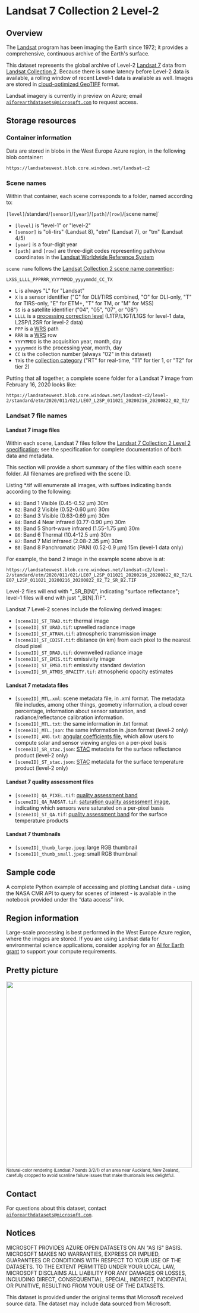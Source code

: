 # Landsat 7 Collection 2 Level-2

## Overview

The [Landsat](https://landsat.gsfc.nasa.gov/) program has been imaging the Earth since 1972; it provides a comprehensive, continuous archive of the Earth's surface.

This dataset represents the global archive of Level-2 [Landsat 7](https://www.usgs.gov/core-science-systems/nli/landsat/landsat-7) data from [Landsat Collection 2](https://www.usgs.gov/core-science-systems/nli/landsat/landsat-collection-2).  Because there is some latency before Level-2 data is available, a rolling window of recent Level-1 data is available as well.  Images are stored in [cloud-optimized GeoTIFF](https://www.cogeo.org/) format.

Landsat imagery is currently in preview on Azure; email [`aiforearthdatasets@microsoft.com`](mailto:aiforearthdatasets@microsoft.com?subject=landsat%20question) to request access.


## Storage resources

### Container information

Data are stored in blobs in the West Europe Azure region, in the following blob container:

`https://landsateuwest.blob.core.windows.net/landsat-c2`


### Scene names

Within that container, each scene corresponds to a folder, named according to:

`[level]`/standard/`[sensor]`/`[year]`/`[path]`/`[row]`/[scene name]`

* `[level]` is "level-1" or "level-2"
* `[sensor]` is "oli-tirs" (Landsat 8), "etm" (Landsat 7), or "tm" (Landsat 4/5)
* `[year]` is a four-digit year
* `[path]` and `[row]` are three-digit codes representing path/row coordinates in the [Landsat Worldwide Reference System](https://landsat.gsfc.nasa.gov/about/worldwide-reference-system)

`scene name` follows the [Landsat Collection 2 scene name convention](https://www.usgs.gov/faqs/what-naming-convention-landsat-collection-2-level-1-and-level-2-scenes?qt-news_science_products=0#qt-news_science_products):

`LXSS_LLLL_PPPRRR_YYYYMMDD_yyyymmdd_CC_TX`

* `L` is always "L" for "Landsat"
* `X` is a sensor identifier ("C" for OLI/TIRS combined, "O" for OLI-only, "T" for TIRS-only, "E" for ETM+, "T" for TM, or "M" for MSS)
* `SS` is a satellite identifier ("04", "05", "07", or "08")
* `LLLL` is a [processing correction level](https://www.usgs.gov/core-science-systems/nli/landsat/landsat-levels-processing) (L1TP/L1GT/L1GS for level-1 data, L2SP/L2SR for level-2 data)
* `PPP` is a [WRS](https://landsat.gsfc.nasa.gov/about/worldwide-reference-system) path
* `RRR` is a [WRS](https://landsat.gsfc.nasa.gov/about/worldwide-reference-system) row
* `YYYYMMDD` is the acquisition year, month, day
* `yyyymmdd` is the processing year, month, day
* `CC` is the collection number (always "02" in this dataset)
* `TX`is the [collection category](https://www.usgs.gov/media/videos/landsat-collections-what-are-tiers) ("RT" for real-time, "T1" for tier 1, or "T2" for tier 2)

Putting that all together, a complete scene folder for a Landsat 7 image from February 16, 2020 looks like:

`https://landsateuwest.blob.core.windows.net/landsat-c2/level-2/standard/etm/2020/011/021/LE07_L2SP_011021_20200216_20200822_02_T2/`

### Landsat 7 file names

#### Landsat 7 image files

Within each scene, Landsat 7 files follow the [Landsat 7 Collection 2 Level 2 specification](https://www.usgs.gov/media/files/landsat-7-etm-collection-2-level-2-data-format-control-book); see the specification for complete documentation of both data and metadata.

This section will provide a short summary of the files within each scene folder.  All filenames are prefixed with the scene ID.

Listing *.tif will enumerate all images, with suffixes indicating bands according to the following:

* `B1`: Band 1 Visible (0.45-0.52 µm) 30m
* `B2`: Band 2 Visible (0.52-0.60 µm) 30m
* `B3`: Band 3 Visible (0.63-0.69 µm) 30m
* `B4`: Band 4 Near infrared (0.77-0.90 µm) 30m
* `B5`: Band 5 Short-wave infrared (1.55-1.75 µm) 30m
* `B6`: Band 6 Thermal (10.4-12.5 um) 30m
* `B7`: Band 7 Mid infrared (2.08-2.35 µm) 30m
* `B8`: Band 8 Panchromatic (PAN) (0.52-0.9 µm) 15m (level-1 data only)

For example, the band 2 image in the example scene above is at:

`https://landsateuwest.blob.core.windows.net/landsat-c2/level-2/standard/etm/2020/011/021/LE07_L2SP_011021_20200216_20200822_02_T2/LE07_L2SP_011021_20200216_20200822_02_T2_SR_B2.TIF`

Level-2 files will end with "_SR_B[N]", indicating "surface reflectance"; level-1 files will end with just "_B[N].TIF".

Landsat 7 Level-2 scenes include the following derived images:

* `[sceneID]_ST_TRAD.tif`: thermal image 
* `[sceneID]_ST_URAD.tif`: upwelled radiance image 
* `[sceneID]_ST_ATRAN.tif`: atmospheric transmission image 
* `[sceneID]_ST_CDIST.tif`: distance (in km) from each pixel to the nearest cloud pixel 
* `[sceneID]_ST_DRAD.tif`: downwelled radiance image 
* `[sceneID]_ST_EMIS.tif`: emissivity image 
* `[sceneID]_ST_EMSD.tif`: emissivity standard deviation 
* `[sceneID]_SR_ATMOS_OPACITY.tif`: atmospheric opacity estimates

#### Landsat 7 metadata files

* `[sceneID]_MTL.xml`: scene metadata file, in .xml format.  The metadata file includes, among other things, geometry information, a cloud cover percentage, information about sensor saturation, and radiance/reflectance calibration information.
* `[sceneID]_MTL.txt`: the same information in .txt format
* `[sceneID]_MTL.json`: the same information in .json format (level-2 only)
* `[sceneID]_ANG.txt`: [angular coefficients file](https://www.usgs.gov/faqs/what-landsat-collections-angle-coefficient-file-and-how-it-used?qt-news_science_products=0#), which allow users to compute solar and sensor viewing angles on a per-pixel basis 
* `[sceneID]_SR_stac.json`: [STAC](https://stacspec.org/) metadata for the surface reflectance product (level-2 only)
* `[sceneID]_ST_stac.json`: [STAC](https://stacspec.org/) metadata for the surface temperature product (level-2 only)

#### Landsat 7 quality assessment files

* `[sceneID]_QA_PIXEL.tif`: [quality assessment band](https://www.usgs.gov/core-science-systems/nli/landsat/landsat-collection-2-quality-assessment-bands)
* `[sceneID]_QA_RADSAT.tif`: [saturation quality assessment image](https://www.usgs.gov/core-science-systems/nli/landsat/landsat-collection-2-quality-assessment-bands), indicating which sensors were saturated on a per-pixel basis
* `[sceneID]_ST_QA.tif`: [quality assessment band](https://www.usgs.gov/core-science-systems/nli/landsat/landsat-collection-2-quality-assessment-bands) for the surface temperature products

#### Landsat 7 thumbnails

* `[sceneID]_thumb_large.jpeg`: large RGB thumbnail
* `[sceneID]_thumb_small.jpeg`: small RGB thumbnail


## Sample code

A complete Python example of accessing and plotting Landsat data - using the NASA CMR API to query for scenes of interest - is available in the notebook provided under the &ldquo;data access&rdquo; link.


## Region information

Large-scale processing is best performed in the West Europe Azure region, where the images are stored.  If you are using Landsat data for environmental science applications, consider applying for an [AI for Earth grant](http://aka.ms/ai4egrants) to support your compute requirements.


## Pretty picture

<img src="https://ai4edatasetspublicassets.blob.core.windows.net/assets/aod_images/landsat-7_thumb_800w.png" width=500px;><br/><span style='font-size:80%'>Natural-color rendering (Landsat 7 bands 3/2/1) of an area near Auckland, New Zealand, carefully cropped to avoid scanline failure issues that make thumbnails less delightful.</span>


## Contact

For questions about this dataset, contact [`aiforearthdatasets@microsoft.com`](mailto:aiforearthdatasets@microsoft.com?subject=landsat%20question).


## Notices

MICROSOFT PROVIDES AZURE OPEN DATASETS ON AN "AS IS" BASIS. MICROSOFT MAKES NO WARRANTIES, EXPRESS OR IMPLIED, GUARANTEES OR CONDITIONS WITH RESPECT TO YOUR USE OF THE DATASETS. TO THE EXTENT PERMITTED UNDER YOUR LOCAL LAW, MICROSOFT DISCLAIMS ALL LIABILITY FOR ANY DAMAGES OR LOSSES, INCLUDING DIRECT, CONSEQUENTIAL, SPECIAL, INDIRECT, INCIDENTAL OR PUNITIVE, RESULTING FROM YOUR USE OF THE DATASETS. 

This dataset is provided under the original terms that Microsoft received source data. The dataset may include data sourced from Microsoft. 


